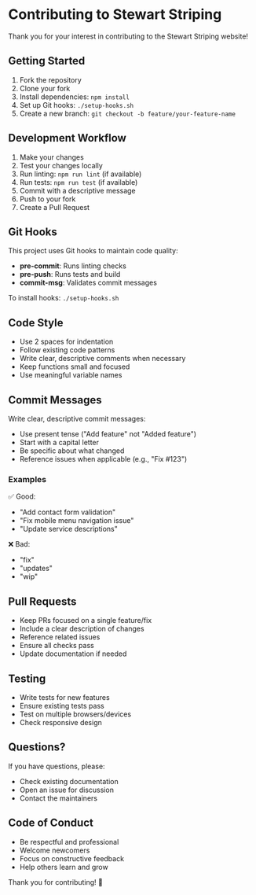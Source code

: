 # Contributing to Stewart Striping

Thank you for your interest in contributing to the Stewart Striping website!

## Getting Started

1. Fork the repository
2. Clone your fork
3. Install dependencies: `npm install`
4. Set up Git hooks: `./setup-hooks.sh`
5. Create a new branch: `git checkout -b feature/your-feature-name`

## Development Workflow

1. Make your changes
2. Test your changes locally
3. Run linting: `npm run lint` (if available)
4. Run tests: `npm run test` (if available)
5. Commit with a descriptive message
6. Push to your fork
7. Create a Pull Request

## Git Hooks

This project uses Git hooks to maintain code quality:
- **pre-commit**: Runs linting checks
- **pre-push**: Runs tests and build
- **commit-msg**: Validates commit messages

To install hooks: `./setup-hooks.sh`

## Code Style

- Use 2 spaces for indentation
- Follow existing code patterns
- Write clear, descriptive comments when necessary
- Keep functions small and focused
- Use meaningful variable names

## Commit Messages

Write clear, descriptive commit messages:
- Use present tense ("Add feature" not "Added feature")
- Start with a capital letter
- Be specific about what changed
- Reference issues when applicable (e.g., "Fix #123")

### Examples
✅ Good:
- "Add contact form validation"
- "Fix mobile menu navigation issue"
- "Update service descriptions"

❌ Bad:
- "fix"
- "updates"
- "wip"

## Pull Requests

- Keep PRs focused on a single feature/fix
- Include a clear description of changes
- Reference related issues
- Ensure all checks pass
- Update documentation if needed

## Testing

- Write tests for new features
- Ensure existing tests pass
- Test on multiple browsers/devices
- Check responsive design

## Questions?

If you have questions, please:
- Check existing documentation
- Open an issue for discussion
- Contact the maintainers

## Code of Conduct

- Be respectful and professional
- Welcome newcomers
- Focus on constructive feedback
- Help others learn and grow

Thank you for contributing! 🎉
